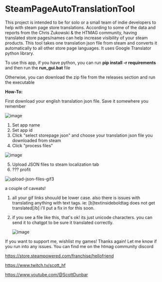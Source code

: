 # SteamPageAutoTranslationTool

This project is intended to be for solo or a small team of indie developers to help with steam page store translations. According to some of the data and reports from the Chris Zukowski & the HTMAG community, having translated store pages/names can help increase visibility of your steam products. This tool takes one translation json file from steam and converts it automatically to all other store page languages. It uses Google Translator python library.


To use this app, if you have python, you can run **pip install -r requirements**  and then run the **run_gui.bat** file

Otherwise, you can download the zip file from the releases section and run the executable

**How-To:**

First download your english translation json file. Save it somewhere you remember

![image](https://github.com/user-attachments/assets/eff7a379-f59a-4e16-8f27-ca6fdfc41cf5)


1. Set app name
2. Set app id
3. Click "select storepage json" and choose your translation json file you downloaded from steam
4. Click "process files"

![image](https://github.com/user-attachments/assets/09a10f6a-80ac-4b82-8430-d4369b2144de)



5. Upload JSON files to steam localization tab
6. ??? profit

![upload-json-files-gif3](https://github.com/user-attachments/assets/04c6894c-0e95-4f0c-af6c-7244a0d33759)

a couple of caveats!
1. all your gif links shouuld be lower case. also there is issues with translating anything with text tags. ie: [b]textinsideboldtag does not get translated[/b]
       i'll put a fix in for this soon.
2. if you see a file like this, that's ok! its just unicode characters. you can send it to chatgpt to be sure it translated correctly.

   ![image](https://github.com/user-attachments/assets/985bdf62-9a32-42be-a7ba-f3e840c177ed)



If you want to support me, wishlist my games! Thanks again! Let me know if you run into any issues. You can find me on the htmag community discord

https://store.steampowered.com/franchise/hellofriend

https://www.twitch.tv/scott_hf

https://www.youtube.com/@ScottDunbar

